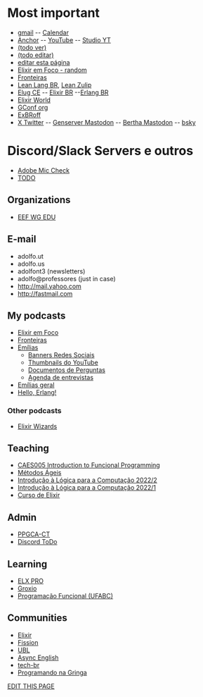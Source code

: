 # Most important
- [gmail](http://gmail.com) -- [Calendar](https://calendar.google.com/calendar/u/0/r)
- [Anchor](http://anchor.fm) -- [YouTube](https://www.youtube.com/) -- [Studio YT](https://studio.youtube.com/)
- [(todo ver)](https://github.com/adolfont/FOLD_TODO/blob/main/01_todo.md)
- [(todo editar)](https://github.dev/adolfont/FOLD_TODO/blob/main/01_todo.md)
- [editar esta página](https://github.com/adolfont/adolfont.github.io/blob/master/admin/discord.md)
- [Elixir em Foco - random](https://discord.com/channels/811620243528744984/818451817859907635)
- [Fronteiras](https://web.whatsapp.com/)
- [Lean Lang BR](https://web.telegram.org/k/#@leanlangbr), [Lean Zulip](https://leanprover.zulipchat.com/)
- [Elug CE](https://web.telegram.org/k/#@elug_ce) -- [Elixir BR](https://web.telegram.org/k/#@elixirbr) --[Erlang BR](https://web.telegram.org/k/#@erlangbrasil)
- [Elixir World](https://web.telegram.org/k/#@elixir_world)
- [GConf org](https://web.telegram.org/k/#-1636926064)
- [ExBRoff](https://web.telegram.org/k/#@elixirbr_offtopic)
- [X Twitter](https://twitter.com/) -- [Genserver Mastodon](https://genserver.social) -- [Bertha Mastodon](http://bertha.social) -- [bsky](https://bsky.app/)


# Discord/Slack Servers e outros

- [Adobe Mic Check](https://podcast.adobe.com/miccheck)
- [TODO](https://docs.google.com/document/d/1sF30vWSuwBxolGvtAv-Mhatv9sUIYCmd2WKxWd_Dzak/edit)

## Organizations

- [EEF WG EDU](https://app.slack.com/client/TETFVSQ69/G01Q7KGPZEJ?selected_team_id=TETFVSQ69)

## E-mail
   - adolfo.ut
   - adolfo.us
   - adolfont3 (newsletters)
   - adolfo@professores (just in case)
   - <http://mail.yahoo.com>
   - <http://fastmail.com>

## My podcasts

- [Elixir em Foco](https://discord.com/channels/811620243528744984/811620243528744987)
- [Fronteiras](https://discord.com/channels/705550536887369738/728004321123237949)
- [Emílias](https://discord.com/channels/852660535924752425/852902131879116830)
  - [Banners Redes Sociais](https://drive.google.com/drive/u/6/folders/1q5UMBN3AVyquItto3uVxuOfCajc7Gei8)
  - [Thumbnails do YouTube](https://drive.google.com/drive/u/6/folders/1QY12vTbFiT8i9zVs10OWU4JcMAw9mTQ2)
  - [Documentos de Perguntas](https://drive.google.com/drive/u/6/folders/1dX7qRYy1pVVd6ws7tYxPdOFXO_Cbkv_Z)
  - [Agenda de entrevistas](https://docs.google.com/spreadsheets/d/1iYv-0VCS6rsKSQvPiyvZCD-WuyWhMp1PiidlLnyUe7E/edit?usp=sharing)
- [Emílias geral](https://discord.com/channels/832616903029424128/832616904292040726)
- [Hello, Erlang!](https://app.slack.com/client/T055DJ9UH/C030FM2VA8N?selected_team_id=TETFVSQ69)

### Other podcasts

- [Elixir Wizards](https://discord.com/channels/775455703770988585/775455703770988588)

## Teaching
- [CAES005 Introduction to Funcional Programming](https://discord.com/channels/1017402912684638329/1017402913213128726)
- [Métodos Ágeis](https://discord.com/channels/947507512385634314/947507512385634316)
- [Introdução à Lógica para a Computação 2022/2](https://discord.com/channels/1004412820697382942/1004412822740021321)
- [Introdução à Lógica para a Computação 2022/1](https://discord.com/channels/949342565008801822/949342565474385982)
- [Curso de Elixir](https://discord.com/channels/949287259767709737/949287260518481952)

## Admin

- [PPGCA-CT](https://discord.com/channels/809821978880901130/809821978880901133)
- [Discord ToDo](https://discord.com/channels/692501884426125443/888503995994345492)

## Learning

- [ELX PRO](https://discord.com/channels/790531089885691944/853933895934017546)
- [Groxio](https://discord.com/channels/761652621173325824/761652621173325830)
- [Programação Funcional (UFABC)](https://discord.com/channels/613778911100403713/613778911683280967)

## Communities

- [Elixir](https://discord.com/channels/269508806759809042/269932047202648064)
- [Fission](https://discord.com/channels/478735028319158273/489681919815057408)
- [UBL]()
- [Async English](https://discord.com/channels/954741375725883432/954741378015957035)
- [tech-br](https://discord.com/channels/936020733027577966/946945891812655134)
- [Programando na Gringa](https://discord.com/channels/946963262640103494/946964780114116638)


[EDIT THIS PAGE](https://github.com/adolfont/adolfont.github.io/blob/master/admin/discord.md)
